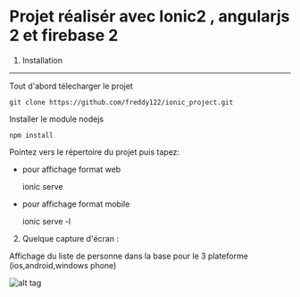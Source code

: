 Projet réalisér avec Ionic2 , angularjs 2 et firebase 2
=======


1) Installation
----------------------------------
Tout d'abord télecharger le projet

    git clone https://github.com/freddy122/ionic_project.git

Installer le module nodejs 

    npm install
 
Pointez vers le répertoire du projet puis tapez:
- pour affichage format web
    
    ionic serve
- pour affichage format mobile
    
    ionic serve -l

2) Quelque capture d'écran : 

Affichage du liste de personne dans la base pour le 3 plateforme (ios,android,windows phone)

![alt tag](https://github.com/freddy122/ionic_project/capture/affichage_liste_sous_le_3plateforme.png.png)
